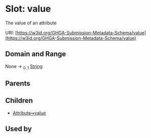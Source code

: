 
# Slot: value


The value of an attribute

URI: [https://w3id.org/GHGA-Submission-Metadata-Schema/value](https://w3id.org/GHGA-Submission-Metadata-Schema/value)


## Domain and Range

None &#8594;  <sub>0..1</sub> [String](types/String.md)

## Parents


## Children

 *  [Attribute➞value](Attribute_value.md)

## Used by

